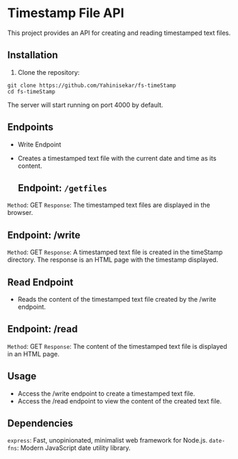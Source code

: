 # Timestamp File API

This project provides an API for creating and reading timestamped text files.

## Installation

1. Clone the repository:

```
git clone https://github.com/Yahinisekar/fs-timeStamp
cd fs-timeStamp
```
The server will start running on port 4000 by default.

## Endpoints
- Write Endpoint
- Creates a timestamped text file with the current date and time as its content.
  
  ## Endpoint: `/getfiles`
`Method`: GET
`Response`: The timestamped text files are displayed in the browser.


## Endpoint: /write
`Method`: GET
`Response`: A timestamped text file is created in the timeStamp directory. The response is an HTML page with the timestamp displayed.
## Read Endpoint
- Reads the content of the timestamped text file created by the /write endpoint.

## Endpoint: /read
`Method`: GET
`Response`: The content of the timestamped text file is displayed in an HTML page.
## Usage
- Access the /write endpoint to create a timestamped text file.
- Access the /read endpoint to view the content of the created text file.
## Dependencies
`express`: Fast, unopinionated, minimalist web framework for Node.js.
`date-fns`: Modern JavaScript date utility library.
